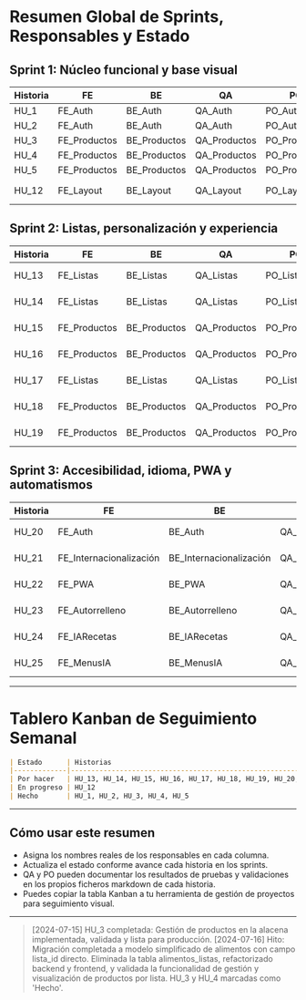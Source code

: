 # Resumen Global de Sprints, Responsables y Estado

## Sprint 1: Núcleo funcional y base visual

| Historia | FE           | BE           | QA           | PO           | BA           | Estado      |
|----------|--------------|--------------|--------------|--------------|--------------|-------------|
| HU_1     | FE_Auth      | BE_Auth      | QA_Auth      | PO_Auth      | BA_Auth      | Hecho       |
| HU_2     | FE_Auth      | BE_Auth      | QA_Auth      | PO_Auth      | BA_Auth      | Hecho       |
| HU_3     | FE_Productos | BE_Productos | QA_Productos | PO_Productos | BA_Productos | Hecho       |
| HU_4     | FE_Productos | BE_Productos | QA_Productos | PO_Productos | BA_Productos | Hecho       |
| HU_5     | FE_Productos | BE_Productos | QA_Productos | PO_Productos | BA_Productos | Hecho       |
| HU_12    | FE_Layout    | BE_Layout    | QA_Layout    | PO_Layout    | BA_Layout    | En progreso |

## Sprint 2: Listas, personalización y experiencia

| Historia | FE         | BE         | QA         | PO         | BA         | Estado    |
|----------|------------|------------|------------|------------|------------|-----------|
| HU_13    | FE_Listas  | BE_Listas  | QA_Listas  | PO_Listas  | BA_Listas  | Por hacer |
| HU_14    | FE_Listas  | BE_Listas  | QA_Listas  | PO_Listas  | BA_Listas  | Por hacer |
| HU_15    | FE_Productos | BE_Productos | QA_Productos | PO_Productos | BA_Productos | Por hacer |
| HU_16    | FE_Productos | BE_Productos | QA_Productos | PO_Productos | BA_Productos | Por hacer |
| HU_17    | FE_Listas  | BE_Listas  | QA_Listas  | PO_Listas  | BA_Listas  | Por hacer |
| HU_18    | FE_Productos | BE_Productos | QA_Productos | PO_Productos | BA_Productos | Por hacer |
| HU_19    | FE_Productos | BE_Productos | QA_Productos | PO_Productos | BA_Productos | Por hacer |

## Sprint 3: Accesibilidad, idioma, PWA y automatismos

| Historia | FE                        | BE                        | QA                        | PO                        | BA                        | Estado    |
|----------|---------------------------|---------------------------|---------------------------|---------------------------|---------------------------|-----------|
| HU_20    | FE_Auth                   | BE_Auth                   | QA_Auth                   | PO_Auth                   | BA_Auth                   | Por hacer |
| HU_21    | FE_Internacionalización   | BE_Internacionalización   | QA_Internacionalización   | PO_Internacionalización   | BA_Internacionalización   | Por hacer |
| HU_22    | FE_PWA                    | BE_PWA                    | QA_PWA                    | PO_PWA                    | BA_PWA                    | Por hacer |
| HU_23    | FE_Autorrelleno           | BE_Autorrelleno           | QA_Autorrelleno           | PO_Autorrelleno           | BA_Autorrelleno           | Por hacer |
| HU_24    | FE_IARecetas              | BE_IARecetas              | QA_IARecetas              | PO_IARecetas              | BA_IARecetas              | Por hacer |
| HU_25    | FE_MenusIA                | BE_MenusIA                | QA_MenusIA                | PO_MenusIA                | BA_MenusIA                | Por hacer |

---

# Tablero Kanban de Seguimiento Semanal

```markdown
| Estado      | Historias                                                                                                   |
|-------------|------------------------------------------------------------------------------------------------------------|
| Por hacer   | HU_13, HU_14, HU_15, HU_16, HU_17, HU_18, HU_19, HU_20, HU_21, HU_22, HU_23, HU_24, HU_25                   |
| En progreso | HU_12                                                                                                 |
| Hecho       | HU_1, HU_2, HU_3, HU_4, HU_5                                                                                      |
```

---

## Cómo usar este resumen

- Asigna los nombres reales de los responsables en cada columna.
- Actualiza el estado conforme avance cada historia en los sprints.
- QA y PO pueden documentar los resultados de pruebas y validaciones en los propios ficheros markdown de cada historia.
- Puedes copiar la tabla Kanban a tu herramienta de gestión de proyectos para seguimiento visual.

---

> [2024-07-15] HU_3 completada: Gestión de productos en la alacena implementada, validada y lista para producción.
> [2024-07-16] Hito: Migración completada a modelo simplificado de alimentos con campo lista_id directo. Eliminada la tabla alimentos_listas, refactorizado backend y frontend, y validada la funcionalidad de gestión y visualización de productos por lista. HU_3 y HU_4 marcadas como 'Hecho'.
